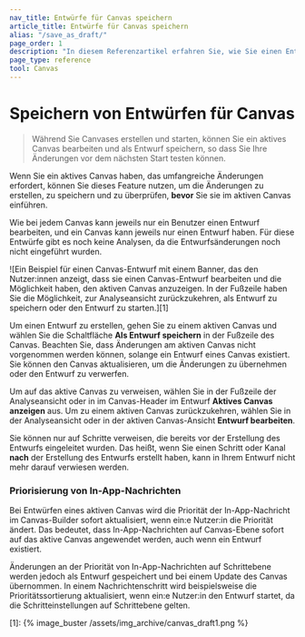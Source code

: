 ```yaml
---
nav_title: Entwürfe für Canvas speichern
article_title: Entwürfe für Canvas speichern
alias: "/save_as_draft/"
page_order: 1
description: "In diesem Referenzartikel erfahren Sie, wie Sie einen Entwurf für ein Canvas speichern können, das bereits gestartet wurde."
page_type: reference
tool: Canvas
---
```


# Speichern von Entwürfen für Canvas

> Während Sie Canvases erstellen und starten, können Sie ein aktives Canvas bearbeiten und als Entwurf speichern, so dass Sie Ihre Änderungen vor dem nächsten Start testen können. 

Wenn Sie ein aktives Canvas haben, das umfangreiche Änderungen erfordert, können Sie dieses Feature nutzen, um die Änderungen zu erstellen, zu speichern und zu überprüfen, **bevor** Sie sie im aktiven Canvas einführen. 

Wie bei jedem Canvas kann jeweils nur ein Benutzer einen Entwurf bearbeiten, und ein Canvas kann jeweils nur einen Entwurf haben. Für diese Entwürfe gibt es noch keine Analysen, da die Entwurfsänderungen noch nicht eingeführt wurden.

![Ein Beispiel für einen Canvas-Entwurf mit einem Banner, das den Nutzer:innen anzeigt, dass sie einen Canvas-Entwurf bearbeiten und die Möglichkeit haben, den aktiven Canvas anzuzeigen. In der Fußzeile haben Sie die Möglichkeit, zur Analyseansicht zurückzukehren, als Entwurf zu speichern oder den Entwurf zu starten.][1]

Um einen Entwurf zu erstellen, gehen Sie zu einem aktiven Canvas und wählen Sie die Schaltfläche **Als Entwurf speichern** in der Fußzeile des Canvas. Beachten Sie, dass Änderungen am aktiven Canvas nicht vorgenommen werden können, solange ein Entwurf eines Canvas existiert. Sie können den Canvas aktualisieren, um die Änderungen zu übernehmen oder den Entwurf zu verwerfen.

Um auf das aktive Canvas zu verweisen, wählen Sie in der Fußzeile der Analyseansicht oder in im Canvas-Header im Entwurf **Aktives Canvas anzeigen** aus. Um zu einem aktiven Canvas zurückzukehren, wählen Sie in der Analyseansicht oder in der aktiven Canvas-Ansicht **Entwurf bearbeiten**.

Sie können nur auf Schritte verweisen, die bereits vor der Erstellung des Entwurfs eingeleitet wurden. Das heißt, wenn Sie einen Schritt oder Kanal **nach** der Erstellung des Entwurfs erstellt haben, kann in Ihrem Entwurf nicht mehr darauf verwiesen werden.

### Priorisierung von In-App-Nachrichten

Bei Entwürfen eines aktiven Canvas wird die Priorität der In-App-Nachricht im Canvas-Builder sofort aktualisiert, wenn ein:e Nutzer:in die Priorität ändert. Das bedeutet, dass In-App-Nachrichten auf Canvas-Ebene sofort auf das aktive Canvas angewendet werden, auch wenn ein Entwurf existiert. 

Änderungen an der Priorität von In-App-Nachrichten auf Schrittebene werden jedoch als Entwurf gespeichert und bei einem Update des Canvas übernommen. In einem Nachrichtenschritt wird beispielsweise die Prioritätssortierung aktualisiert, wenn ein:e Nutzer:in den Entwurf startet, da die Schritteinstellungen auf Schrittebene gelten.

[1]: {% image_buster /assets/img_archive/canvas_draft1.png %}

